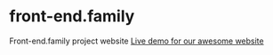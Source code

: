 # front-end.family

Front-end.family project website
[Live demo for our awesome website](https://haendzel.github.io/front-end-family)

